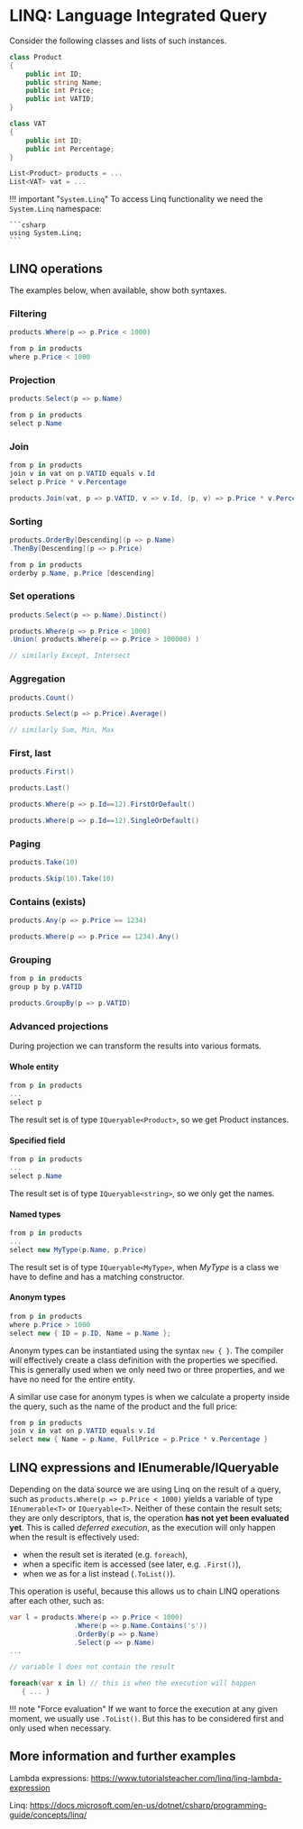# LINQ: Language Integrated Query

Consider the following classes and lists of such instances.

```csharp
class Product
{
    public int ID;
    public string Name;
    public int Price;
    public int VATID;
}

class VAT
{
    public int ID;
    public int Percentage;
}

List<Product> products = ...
List<VAT> vat = ...
```

!!! important "`System.Linq`"
    To access Linq functionality we need the `System.Linq` namespace:

    ```csharp
    using System.Linq;
    ```

## LINQ operations

The examples below, when available, show both syntaxes.

### Filtering

```csharp
products.Where(p => p.Price < 1000)

from p in products
where p.Price < 1000
```

### Projection

```csharp
products.Select(p => p.Name)

from p in products
select p.Name
```

### Join

```csharp
from p in products
join v in vat on p.VATID equals v.Id
select p.Price * v.Percentage

products.Join(vat, p => p.VATID, v => v.Id, (p, v) => p.Price * v.Percentage)
```

### Sorting

```csharp
products.OrderBy[Descending](p => p.Name)
.ThenBy[Descending](p => p.Price)

from p in products
orderby p.Name, p.Price [descending]
```

### Set operations

```csharp
products.Select(p => p.Name).Distinct()

products.Where(p => p.Price < 1000)
.Union( products.Where(p => p.Price > 100000) )

// similarly Except, Intersect
```

### Aggregation

```csharp
products.Count()

products.Select(p => p.Price).Average()

// similarly Sum, Min, Max
```

### First, last

```csharp
products.First()

products.Last()

products.Where(p => p.Id==12).FirstOrDefault()

products.Where(p => p.Id==12).SingleOrDefault()
```

### Paging

```csharp
products.Take(10)

products.Skip(10).Take(10)
```

### Contains (exists)

```csharp
products.Any(p => p.Price == 1234)

products.Where(p => p.Price == 1234).Any()
```

### Grouping

```csharp
from p in products
group p by p.VATID

products.GroupBy(p => p.VATID)
```

### Advanced projections

During projection we can transform the results into various formats.

#### Whole entity

```csharp
from p in products
...
select p
```

The result set is of type `IQueryable<Product>`, so we get Product instances.

#### Specified field

```csharp
from p in products
...
select p.Name
```

The result set is of type `IQueryable<string>`, so we only get the names.

#### Named types

```csharp
from p in products
...
select new MyType(p.Name, p.Price)
```

The result set is of type `IQueryable<MyType>`, when _MyType_ is a class we have to define and has a matching constructor.

#### Anonym types

```csharp
from p in products
where p.Price > 1000
select new { ID = p.ID, Name = p.Name };
```

Anonym types can be instantiated using the syntax `new { }`. The compiler will effectively create a class definition with the properties we specified. This is generally used when we only need two or three properties, and we have no need for the entire entity.

A similar use case for anonym types is when we calculate a property inside the query, such as the name of the product and the full price:

```csharp
from p in products
join v in vat on p.VATID equals v.Id
select new { Name = p.Name, FullPrice = p.Price * v.Percentage }
```

## LINQ expressions and IEnumerable/IQueryable

Depending on the data source we are using Linq on the result of a query, such as `products.Where(p => p.Price < 1000)` yields a variable of type `IEnumerable<T>` or `IQueryable<T>`. Neither of these contain the result sets; they are only descriptors, that is, the operation **has not yet been evaluated yet**. This is called _deferred execution_, as the execution will only happen when the result is effectively used:

- when the result set is iterated (e.g. `foreach`),
- when a specific item is accessed (see later, e.g. `.First()`),
- when we as for a list instead (`.ToList()`).

This operation is useful, because this allows us to chain LINQ operations after each other, such as:

```csharp
var l = products.Where(p => p.Price < 1000)
                .Where(p => p.Name.Contains('s'))
                .OrderBy(p => p.Name)
                .Select(p => p.Name)
...

// variable l does not contain the result

foreach(var x in l) // this is when the execution will happen
   { ... }
```

!!! note "Force evaluation"
    If we want to force the execution at any given moment, we usually use `.ToList()`. But this has to be considered first and only used when necessary.

## More information and further examples

Lambda expressions: <https://www.tutorialsteacher.com/linq/linq-lambda-expression>

Linq: <https://docs.microsoft.com/en-us/dotnet/csharp/programming-guide/concepts/linq/>
